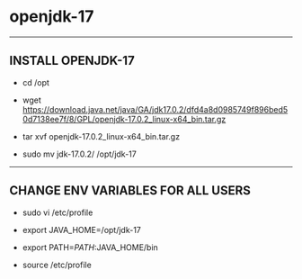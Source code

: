 # openjdk-17
--------------------
 INSTALL OPENJDK-17
--------------------
- cd /opt

- wget https://download.java.net/java/GA/jdk17.0.2/dfd4a8d0985749f896bed50d7138ee7f/8/GPL/openjdk-17.0.2_linux-x64_bin.tar.gz

- tar xvf openjdk-17.0.2_linux-x64_bin.tar.gz

- sudo mv jdk-17.0.2/ /opt/jdk-17

----------------------------------
 CHANGE ENV VARIABLES FOR ALL USERS
-------------------------------------
- sudo vi /etc/profile

- export JAVA_HOME=/opt/jdk-17
- export PATH=$PATH:$JAVA_HOME/bin

- source /etc/profile
